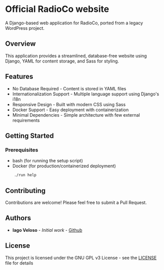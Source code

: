 # Official RadioCo website

A Django-based web application for RadioCo, ported from a legacy WordPress project.

## Overview
This application provides a streamlined, database-free website using Django, YAML for content storage, and Sass for styling.

## Features
* No Database Required - Content is stored in YAML files
* Internationalization Support - Multiple language support using Django's i18n
* Responsive Design - Built with modern CSS using Sass
* Docker Support - Easy deployment with containerization
* Minimal Dependencies - Simple architecture with few external requirements 

## Getting Started

### Prerequisites
* bash (for running the setup script)
* Docker (for production/containerized deployment)

```bash
    ./run help
```

## Contributing

Contributions are welcome! Please feel free to submit a Pull Request.

## Authors

* **Iago Veloso** - *Initial work* - [Github](https://github.com/iago1460/)

## License

This project is licensed under the GNU GPL v3 License - see the [LICENSE](LICENSE) file for details
